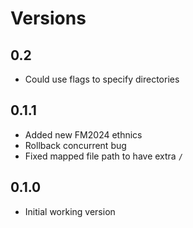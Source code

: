 # Versions

## 0.2

- Could use flags to specify directories

## 0.1.1

- Added new FM2024 ethnics 
- Rollback concurrent bug
- Fixed mapped file path to have extra `/`

## 0.1.0

- Initial working version